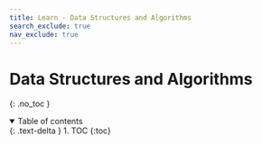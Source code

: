 ```yaml
---
title: Learn - Data Structures and Algorithms
search_exclude: true
nav_exclude: true
---
```


<!-- prettier-ignore-start -->
# Data Structures and Algorithms
{: .no_toc }

<details open markdown="block">
  <summary>
    Table of contents
  </summary>
  {: .text-delta }
1. TOC
{:toc}
</details>

<!-- prettier-ignore-end -->
